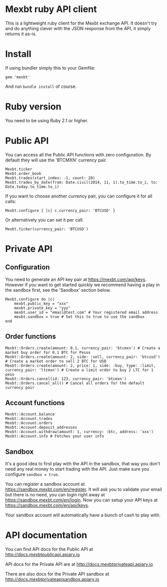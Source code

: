 # Mexbt ruby API client

This is a lightweight ruby client for the Mexbt exchange API. It doesn't try and do anything clever with the JSON response from the API, it simply
returns it as-is.

# Install

If using bundler simply this to your Gemfile:

    gem 'mexbt'

And run `bundle install` of course.

# Ruby version

You need to be using Ruby 2.1 or higher.

# Public API

You can access all the Public API functions with zero configuration. By default they will use the 'BTCMXN' currency pair.

    Mexbt.ticker
    Mexbt.order_book
    Mexbt.trades(start_index: -1, count: 20)
    Mexbt.trades_by_date(from: Date.civil(2014, 11, 1).to_time.to_i, to: Date.today.to_time.to_i)

If you want to choose another currency pair, you can configure it for all calls:

    Mexbt.configure { |c| c.currency_pair: 'BTCUSD' }

Or alternatively you can set it per call:

    Mexbt.ticker(currency_pair: 'BTCUSD')

# Private API


## Configuration

You need to generate an API key pair at https://mexbt.com/api/keys. However if you want to get started quickly we recommend having a play in the sandbox first, see the 'Sandbox' section below.

    Mexbt.configure do |c|
        mexbt.public_key = "xxx"
        mexbt.private_key = "yyy"
        mexbt.user_id = "email@test.com" # Your registered email address
        mexbt.sandbox = true # Set this to true to use the sandbox
    end

## Order functions

    Mexbt::Orders.create(amount: 0.1, currency_pair: 'btcmxn') # Create a market buy order for 0.1 BTC for Pesos
    Mexbt::Orders.create(amount: 2, side: :sell, currency_pair: 'btcusd') # Create a market order to sell 2 BTC for USD
    Mexbt::Orders.create(amount: 2, price: 1, side: :buy, type: :limit, currency_pair: 'ltcmxn') # Create a limit order to buy 2 LTC for 1 peso
    Mexbt::Orders.cancel(id: 123, currency_pair: 'btcmxn')
    Mexbt::Orders.cancel_all() # Cancel all orders for the default currency pair

## Account functions

    Mexbt::Account.balance
    Mexbt::Account.trades
    Mexbt::Account.orders
    Mexbt::Account.deposit_addresses
    Mexbt::Account.withdraw(amount: 1, currency: :btc, address: 'xxx')  Mexbt::Account.info # Fetches your user info

## Sandbox

It's a good idea to first play with the API in the sandbox, that way you don't need any real money to start trading with the API. Just make sure you configure `sandbox = true`.

You can register a sandbox account at https://sandbox.mexbt.com/en/register. It will ask you to validate your email but there is no need, you can login right away at https://sandbox.mexbt.com/en/login. Now you can setup your API keys at https://sandbox.mexbt.com/en/api/keys.

Your sandbox account will automatically have a bunch of cash to play with.

# API documentation

You can find API docs for the Public API at http://docs.mexbtpublicapi.apiary.io

API docs for the Private API are at http://docs.mexbtprivateapi.apiary.io

There are also docs for the Private API sandbox at http://docs.mexbtprivateapisandbox.apiary.io

